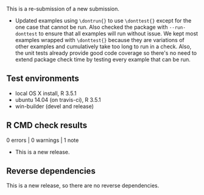 This is a re-submission of a new submission.

- Updated examples using `\dontrun{}` to use `\donttest{}` except for the one case that cannot be run. Also checked the package with `--run-donttest` to ensure that all examples will run without issue. We kept most examples wrapped with `\donttest{}` because they are variations of other examples and cumulatively take too long to run in a check. Also, the unit tests already provide good code coverage so there's no need to extend package check time by testing every example that can be run.

## Test environments
* local OS X install, R 3.5.1
* ubuntu 14.04 (on travis-ci), R 3.5.1
* win-builder (devel and release)

## R CMD check results

0 errors | 0 warnings | 1 note

* This is a new release.

## Reverse dependencies

This is a new release, so there are no reverse dependencies.